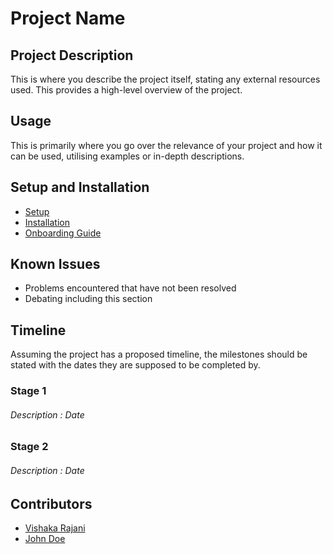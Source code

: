 # Project Name 

## Project Description 
This is where you describe the project itself, stating any external resources used. This provides a high-level overview of the project.  

## Usage
This is primarily where you go over the relevance of your project and how it can be used, utilising examples or in-depth descriptions. 

## Setup and Installation
- [Setup](additional_documents/setup.md)
- [Installation](additional_documents/installation.md)
- [Onboarding Guide](additional_documents/onboarding.md)

## Known Issues 
- Problems encountered that have not been resolved
- Debating including this section

## Timeline
Assuming the project has a proposed timeline, the milestones should be stated with the dates they are supposed to be completed by. 

### Stage 1 
###### Description : Date

### Stage 2 
###### Description : Date

## Contributors
- [Vishaka Rajani](https://github.com/vishraj12)
- [John Doe](https://github.com/vishraj12)


